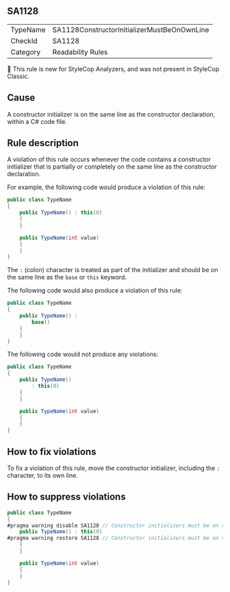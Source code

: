## SA1128

<table>
<tr>
  <td>TypeName</td>
  <td>SA1128ConstructorInitializerMustBeOnOwnLine</td>
</tr>
<tr>
  <td>CheckId</td>
  <td>SA1128</td>
</tr>
<tr>
  <td>Category</td>
  <td>Readability Rules</td>
</tr>
</table>

:memo: This rule is new for StyleCop Analyzers, and was not present in StyleCop Classic.

## Cause

A constructor initializer is on the same line as the constructor declaration, within a C# code file.

## Rule description

A violation of this rule occurs whenever the code contains a constructor initializer that is partially or completely on the same line as the constructor declaration.

For example, the following code would produce a violation of this rule:

```csharp
public class TypeName
{
    public TypeName() : this(0)
    {
    }

    public TypeName(int value)
    {
    }
}
```

The `:` (colon) character is treated as part of the initializer and should be on the same line as the `base` or `this` keyword.

The following code would also produce a violation of this rule:

```csharp
public class TypeName
{
	public TypeName() :
		base()
	{
	}
}
```

The following code would not produce any violations:

```csharp
public class TypeName
{
    public TypeName()
        : this(0)
    {
    }

    public TypeName(int value)
    {
    }
}
```

## How to fix violations

To fix a violation of this rule, move the constructor initializer, including the `:` character, to its own line.

## How to suppress violations

```csharp
public class TypeName
{
#pragma warning disable SA1128 // Constructor initializers must be on their own line
    public TypeName() : this(0)
#pragma warning restore SA1128 // Constructor initializers must be on their own line
    {
    }

    public TypeName(int value)
    {
    }
}
```
